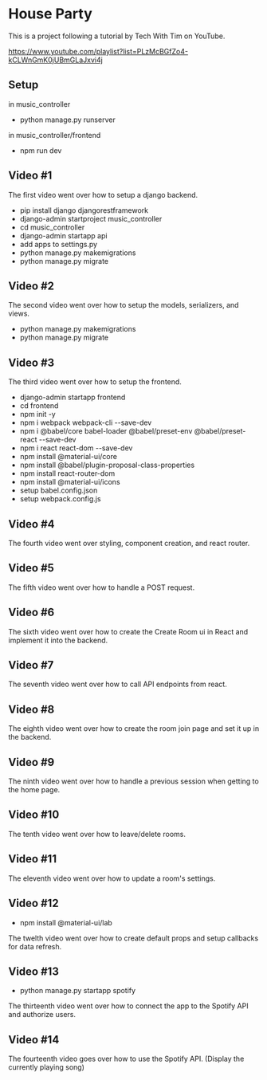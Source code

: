 # House Party

This is a project following a tutorial by Tech With Tim on YouTube.

https://www.youtube.com/playlist?list=PLzMcBGfZo4-kCLWnGmK0jUBmGLaJxvi4j

## Setup

in music_controller
- python manage.py runserver

in music_controller/frontend
- npm run dev

## Video #1

The first video went over how to setup a django backend.

- pip install django djangorestframework
- django-admin startproject music_controller
- cd music_controller
- django-admin startapp api
- add apps to settings.py
- python manage.py makemigrations
- python manage.py migrate

## Video #2

The second video went over how to setup the models, serializers, and views.

- python manage.py makemigrations
- python manage.py migrate

## Video #3

The third video went over how to setup the frontend.

- django-admin startapp frontend
- cd frontend
- npm init -y
- npm i webpack webpack-cli --save-dev
- npm i @babel/core babel-loader @babel/preset-env @babel/preset-react --save-dev
- npm i react react-dom --save-dev
- npm install @material-ui/core
- npm install @babel/plugin-proposal-class-properties
- npm install react-router-dom
- npm install @material-ui/icons
- setup babel.config.json
- setup webpack.config.js

## Video #4 

The fourth video went over styling, component creation, and react router.

## Video #5

The fifth video went over how to handle a POST request.

## Video #6

The sixth video went over how to create the Create Room ui in React and implement it into the backend.

## Video #7

The seventh video went over how to call API endpoints from react. 

## Video #8 

The eighth video went over how to create the room join page and set it up in the backend.

## Video #9

The ninth video went over how to handle a previous session when getting to the home page. 

## Video #10

The tenth video went over how to leave/delete rooms.

## Video #11

The eleventh video went over how to update a room's settings.

## Video #12

- npm install @material-ui/lab

The twelth video went over how to create default props and setup callbacks for data refresh.

## Video #13

- python manage.py startapp spotify

The thirteenth video went over how to connect the app to the Spotify API and authorize users.

## Video #14

The fourteenth video goes over how to use the Spotify API. (Display the currently playing song)